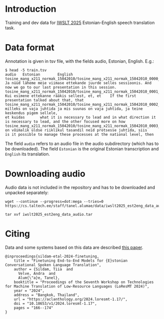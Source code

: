 # Introduction

Training and dev data for [IWSLT 2025](https://iwslt.org/2025/) Estonian-English speech translation task.

# Data format

Annotation is given in tsv file, with the fields audio, Estonian, English. E.g.:
    
    $ head -5 train.tsv
    audio   Estonian        English
    tosine_mang_x211_normak_15042010/tosine_mang_x211_normak_15042010_0000_3.057_7.790.flac Ja nüüd läheme meie viimase ettekande juurde selles sessioonis. And now we go to our last presentation in this session.
    tosine_mang_x211_normak_15042010/tosine_mang_x211_normak_15042010_0001_7.790_13.010.flac        Kui esimene ettekanne rääkis sellest, et, et    If the first presentation talked about that, that
    tosine_mang_x211_normak_15042010/tosine_mang_x211_normak_15042010_0002_13.010_19.638.flac       milleks on vaja juhtida ja mis suunas on vaja juhtida, ja teine keskendus pigem sellele,
    et kuidas       what it is necessary to lead and in what direction it is necessary to lead, and the other focused more on how                                                           
    tosine_mang_x211_normak_15042010/tosine_mang_x211_normak_15042010_0003_19.638_22.655.flac       on võimalik üldse riiklikul tasandil neid protsesse juhtida, siis       is it possible to manage these processes at the national level, then

The field `audio` refers to an audio file in the audio subdirectory (which has to be downloaded). The field `Estonian` is the original Estonian transcription and `English` its translation.

# Downloading audio

Audio data is not included in the repository and has to be downloaded and unpacked separately:

    wget --continue --progress=dot:mega --tries=0 https://cs.taltech.ee/staff/tanel.alumae/data/iwslt2025_est2eng_data_audio.tar

    tar xvf iwslt2025_est2eng_data_audio.tar

# Citing

Data and some systems based on this data are described [this paper](https://aclanthology.org/2024.loresmt-1.17/).

    @inproceedings{sildam-etal-2024-finetuning,
        title = "Finetuning End-to-End Models for {E}stonian Conversational Spoken Language Translation",
        author = {Sildam, Tiia  and
          Velve, Andra  and
          Alum{\"a}e, Tanel},
        booktitle = "Proceedings of the Seventh Workshop on Technologies for Machine Translation of Low-Resource Languages (LoResMT 2024)",
        year = "2024",
        address = "Bangkok, Thailand",
        url = "https://aclanthology.org/2024.loresmt-1.17/",
        doi = "10.18653/v1/2024.loresmt-1.17",
        pages = "166--174"
    }

